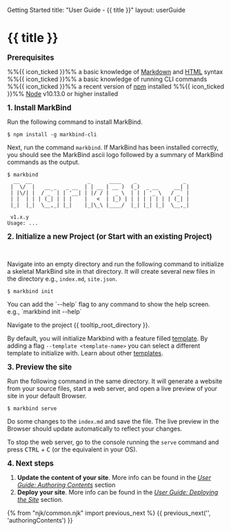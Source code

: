 <variable name="title" id="title">Getting Started</variable>
<frontmatter>
  title: "User Guide - {{ title }}"
  layout: userGuide
</frontmatter>

# {{ title }}

<big>**Prerequisites**</big>

<div class="indented">

  %%{{ icon_ticked }}%% a basic knowledge of [Markdown](https://www.markdownguide.org/basic-syntax/) and [HTML](https://www.w3schools.com/html/) syntax<br>
  %%{{ icon_ticked }}%% a basic knowledge of running CLI commands<br>
  %%{{ icon_ticked }}%% a recent version of [npm](https://www.npmjs.com/get-npm) installed
  %%{{ icon_ticked }}%% [Node](https://nodejs.org) v10.13.0 or higher installed
</div>

<big>**1. Install MarkBind**</big>

Run the following command to install MarkBind.
```
$ npm install -g markbind-cli
```

Next, run the command `markbind`. If MarkBind has been installed correctly, you should see the MarkBind ascii logo followed by a summary of MarkBind commands as the output.

```
$ markbind
  __  __                  _      ____    _               _
 |  \/  |   __ _   _ __  | | __ | __ )  (_)  _ __     __| |
 | |\/| |  / _` | | '__| | |/ / |  _ \  | | | '_ \   / _` |
 | |  | | | (_| | | |    |   <  | |_) | | | | | | | | (_| |
 |_|  |_|  \__,_| |_|    |_|\_\ |____/  |_| |_| |_|  \__,_|

 v1.x.y
Usage: ...
```
<big>**2. Initialize a new Project (or Start with an existing Project)**</big>

<tabs>
  <tab header="Initializing a new project">

Navigate into an empty directory and run the following command to initialize a skeletal MarkBind site in that directory. It will create several new files in the directory e.g., `index.md`, `site.json`.

```
$ markbind init
```

<include src="tip.md" boilerplate >
<span id="tip_body">
You can add the `--help` flag to any command to show the help screen. <br>
  e.g., `markbind init --help`
</span>
</include>


  </tab>
  <tab header="Starting with an existing project">

Navigate to the project {{ tooltip_root_directory }}.

</tab>
<tab header="Starting with different templates">

By default, you will initialize Markbind with a feature filled [template](https://markbind-init-typical.netlify.com/). By adding a flag `--template <template-name>` you can select a different template to initialize with. Learn about other [templates](templates.html).

</tab>
</tabs>


<big>**3. Preview the site**</big>

Run the following command in the same directory. It will generate a website from your source files, start a web server, and open a <trigger trigger="click" for="modal:quickStart-livePreview">live preview</trigger> of your site in your default Browser.

<modal large title="Live Preview" id="modal:quickStart-livePreview">
<include src="glossary.md#live-preview" inline/>
</modal>

```
$ markbind serve
```

Do some changes to the `index.md` and save the file. The live preview in the Browser should update automatically to reflect your changes.

To stop the web server, go to the console running the `serve` command and press <kbd>CTRL</kbd> + <kbd>C</kbd> (or the equivalent in your OS).


<big>**4. Next steps**</big>

1. **Update the content of your site**. More info can be found in the [_User Guide: Authoring Contents_](authoringContents.html) section
1. **Deploy your site**. More info can be found in the [_User Guide: Deploying the Site_](deployingTheSite.html) section.

{% from "njk/common.njk" import previous_next %}
{{ previous_next('', 'authoringContents') }}
